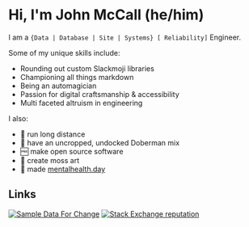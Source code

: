 # Hi, I'm John McCall (he/him)

I am a `{Data | Database | Site | Systems} [ Reliability]` Engineer.

Some of my unique skills include: 

- Rounding out custom Slackmoji libraries
- Championing all things markdown
- Being an automagician
- Passion for digital craftsmanship & accessibility
- Multi faceted altruism in engineering

I also:

* :runner: run long distance 
* :dog: have an uncropped, undocked Doberman mix
* :free: make open source software
* :deciduous_tree: create moss art 
* :massage: made [mentalhealth.day](https://mentalhealth.day)

## Links

[![Sample Data For Change](https://img.shields.io/badge/Sample%20Data%20For%20Change%20%E2%9D%A4--red?style=social)][sdfc]
[![Stack Exchange reputation](https://img.shields.io/badge/DBA%20StackExchange-10k+-x?logo=stackexchange&style=social)][dba.se]


[sdfc]: https://sampledataforchange.github.io/
[dba.se]: https://dba.stackexchange.com/users/45616/lowlydba/
[expdb]: https://expressdb.io 

